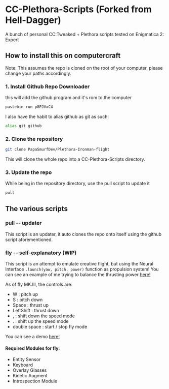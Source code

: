 # CC-Plethora-Scripts (Forked from Hell-Dagger)

A bunch of personal CC:Tweaked + Plethora scripts tested on Enigmatica 2: Expert

## How to install this on computercraft

Note: This assumes the repo is cloned on the root of your computer, please change your paths accordingly.

### 1. Install Github Repo Downloader

this will add the github program and it's rom to the computer

```sh
pastebin run p8PJVxC4
```

I also have the habit to alias github as git as such:

```sh
alias git github
```

### 2. Clone the repository

```sh
git clone PapaSmurfDev/Plethora-Ironman-flight

```

This will clone the whole repo into a CC-Plethora-Scripts directory.

### 3. Update the repo

While being in the repository directory, use the pull script to update it

```sh
pull
```

## The various scripts

### pull -- updater

This script is an updater, it auto clones the repo onto itself using the github script aforementioned.

### fly -- self-explanatory (WIP)

This script is an attempt to emulate creative flight, but using the Neural Interface ```.launch(yaw, pitch, power)``` function as propulsion system!
You can see an example of me trying to balance the thrusting power [here!](https://www.youtube.com/watch?v=yfzn9IO32pM&lc=z231tliztsbbcnoys04t1aokg4vtpt0nkz3c4uxpojgbbk0h00410)

As of fly MK.III, the controls are:

- W : pitch up
- S : pitch down
- Space : thrust up
- LeftShift : thrust down
- , : shift down the speed mode
- . : shift up the speed mode
- double space : start / stop fly mode

You can see a demo [here!](https://www.youtube.com/watch?v=jCgeY8SNuOk&feature=youtu.be)

#### Required Modules for fly:
* Entity Sensor
* Keyboard
* Overlay Glasses
* Kinetic Augment
* Introspection Module
